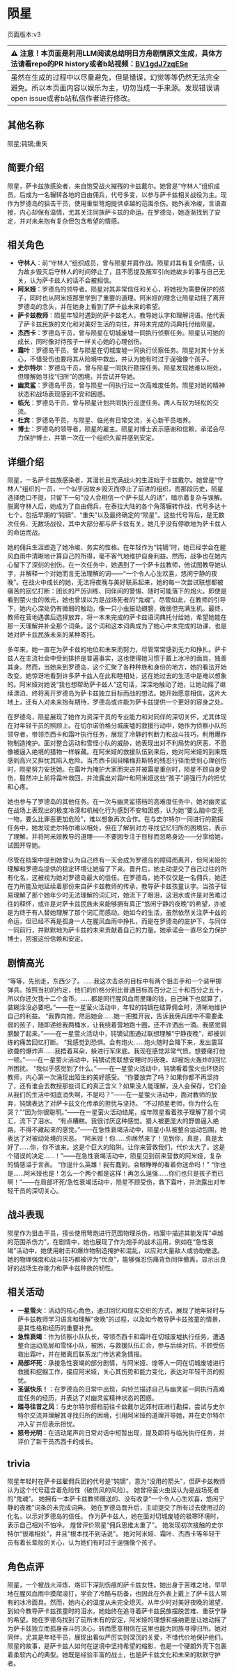 # 陨星
页面版本:v3
 

| :warning: 注意！本页面是利用LLM阅读总结明日方舟剧情原文生成，具体方法请看repo的PR history或者b站视频：[BV1gdJ7zqESe](https://www.bilibili.com/video/BV1gdJ7zqESe/)         |
|:----------------------------|
| 虽然在生成的过程中以尽量避免，但是错误，幻觉等等仍然无法完全避免。所以本页面内容以娱乐为主，切勿当成一手来源。发现错误请open issue或者b站私信作者进行修改。|



## 其他名称
陨星;钝镝;重矢
## 简要介绍
陨星，萨卡兹族感染者，来自饱受战火摧残的卡兹戴尔。她曾是“守林人”组织成员，后成为一名辗转各地的自由佣兵，代号多变，以参与萨卡兹相关战役为主。现作为罗德岛的狙击干员，使用重型弩炮提供卓越的范围杀伤。她外表冷峻，言语直接，内心却保有温情，尤其关注同族萨卡兹的命运。在罗德岛，她逐渐找到了安定，并对未来抱有复杂但包含希望的情感。
## 相关角色
-   **守林人**：前“守林人”组织成员，曾与陨星并肩作战。陨星对其有复杂情感，认为故乡毁灭后守林人的时间停止了，且不愿提及叛军引向她故乡的事与自己无关，认为萨卡兹人的话不会被相信。
-   **阿米娅**：罗德岛的领导者。陨星对其非常信任和关心，将她视为需要保护的孩子，同时也从阿米娅那里学到了重要的道理。阿米娅的理念让陨星动摇了离开罗德岛的念头，并在她身上看到了萨卡兹未来的希望。
-   **萨卡兹教师**：陨星年轻时遇到的萨卡兹老人，教导她认字和理解词语。他代表了萨卡兹民族的文化和对美好生活的向往，并将未完成的词典托付给陨星。
-   **杰西卡**：罗德岛干员，曾与陨星在切城废墟一同执行侦察任务。陨星认可她的成长，同时像对待孩子一样关心她的心理创伤。
-   **霜叶**：罗德岛干员，曾与陨星在切城废墟一同执行侦察任务。陨星对其十分关心，不惜受伤也要将其从险境中救出，并认为她有时过于逞强像个孩子。
-   **史尔特尔**：罗德岛干员，曾与陨星一同执行勘探任务。陨星发现她难以相处，但理解她寻找“归所”的困境，并尝试开导她。
-   **幽灵鲨**：罗德岛干员，曾与陨星一同执行过一次高难度任务。陨星对她的精神状态和战场表现感到不安和困惑。
-   **临光**：罗德岛干员，曾与陨星计划共同执行巡逻任务。两人有较为轻松的交流。
-   **杜宾**：罗德岛干员，与陨星、临光有日常交流，关心新干员培养。
-   **博士**：罗德岛的领导者，陨星的雇主。陨星对博士表示感谢和信赖，承诺会尽力保护博士，并第一次在一个组织久留并感到安定。
## 详细介绍
陨星，一名萨卡兹族感染者，其漫长且充满战火的生涯始于卡兹戴尔。她曾是“守林人”组织的一员，一个似乎因故乡毁灭而停止了前进的组织，而那段历史，陨星选择绝口不提，只留下一句“没人会相信一个萨卡兹人的话”，暗示着复杂与误解。脱离守林人后，她成为了自由佣兵，在泰拉大陆的各个角落辗转作战，代号多达十七个，包括早期的“钝镝”、“重矢”以及最终确定的“陨星”。这些代号背后，是无数次任务、无数场战役，其中大部分都与萨卡兹有关，她几乎没有停歇地为萨卡兹人的命运而战。

她的佣兵生涯塑造了她冷峻、务实的性格。在年轻作为“钝镝”时，她已经学会在腥风血雨中清晰地计算自己的所得，毫不客气地维护自身利益。然而，战争也在她内心留下了深刻的创伤。在一次任务中，她遇到了一个萨卡兹教师，他试图教导她认字，并解释一个对她而言无法理解的词——“一个令人心生欢喜，悠闲宁静的夜晚”。在战火中成长的她，无法将夜晚与美好联系起来，她的每一次尝试联想都被痛苦的回忆打断：团长的严厉训练、同伴间的警惕、随时可能落下的炮火。即使是看到萤火虫的微光，她也曾误以为是战场死者的“鬼魂”。尽管如此，在教师的引导下，她内心深处仍有微弱的触动，像一只小虫振动翅膀，微弱但充满生机。最终，教师在营地遇袭后选择放弃，将一本未完成的萨卡兹语词典托付给她，希望她能在那一天理解并补全那个词条。这个词和这本词典成为了她心中未完成的功课，也是她对萨卡兹民族未来的某种寄托。

多年来，她一直在为萨卡兹的地位和未来而努力，尽管常常感到无力和挣扎。萨卡兹人在主流社会中受到排挤是普遍事实，这也使得她习惯于戴上冰冷的面具，独善其身。然而，当她来到罗德岛，这个汇聚了各种种族和身份的地方，她的看法开始改变。她惊讶地看到许多萨卡兹人在此和睦相处，这在她过去的生活中是难以想象的。阿米娅对她说“我也想帮助萨卡兹人”这句话，深深地触动了她，让她动摇了继续漂泊、终将离开罗德岛为萨卡兹独立目标而战的想法。她开始愿意相信，这片大地上，还有人对未来抱有期待，罗德岛或许能为萨卡兹提供一个更好的容身之处。

在罗德岛，陨星展现了她作为资深干员的专业能力和对同伴的深切关怀，尤其体现在对年轻干员的照顾上。在切尔诺伯格分城废墟的救援行动中，她作为侦察小队的领导者，带领杰西卡和霜叶执行任务，展现了冷静的判断力和战斗技巧，利用爆炸物制造掩护。面对整合运动和雪怪小队的威胁，她表现出对不利局势的厌恶，不愿像被逼入绝境的猎物一样躲藏。在阿米娅的救援队伍到来后，她对阿米娅的到来既感到高兴又担忧其陷入危险。当杰西卡因目睹梅菲斯特的残忍行径而受到心理创伤时，陨星努力安抚她。在霜叶为掩护大家而突进并被霜星重创时，陨星不顾自身受伤，毅然冲上前将霜叶救回，并流露出对霜叶和阿米娅这些“孩子”逞强行为的担忧和心疼。

她也参与了罗德岛的其他任务。在一次与幽灵鲨搭档的高难度任务中，她对幽灵鲨在战场上表现出的极度冷漠和机械化行为感到不安和困惑，认为她“要么脑中空无一物，要么比罪恶更加危险”，难以想象再次合作。在与史尔特尔一同进行的勘探任务中，她发现史尔特尔难以相处，但在了解到对方寻找记忆归所的困境后，表示了理解，并将阿米娅教导的道理——不要因专注于目标而忽略身边——分享给她，试图开导她。

尽管在档案中提到她曾认为自己终有一天会成为罗德岛的障碍而离开，但阿米娅的理解和罗德岛提供的稳定环境让她留了下来。晋升后，她主动提交了自己过往的所有化名，这被视为她对罗德岛最大的信任。在罗德岛，她不仅仅是一名佣兵，她还在力所能及地延续着那份来自萨卡兹教师的传承，教导萨卡兹孩童认字。当孩子轻易理解了那个她年少时无法理解的词汇时，她流下了眼泪，这泪水或许是对苦难过往的释怀，或许是对萨卡兹民族未来能够拥有真正“悠闲宁静的夜晚”的希望，亦或是为终于有人替她理解了那个词汇而感动。她如今的生活，虽然依然关注萨卡兹的命运，但已经不再是孤身一人在腥风血雨中挣扎，而是在罗德岛的庇护下，与同伴一同前行，并默默地为萨卡兹的未来贡献着自己的力量。她承诺会一直尽全力保护博士，回报这份信赖和安定。
## 剧情高光
“等等，先别走，东西少了。......我这次击杀的目标中有两个狙击手和一个装甲掷弹兵。按照当初的约定，他们的价格分别比普通目标高百分之三十和百分之五十，所以你还欠我十二个金币。......都是同行腥风血雨里赚的钱，自己昧下也就算了，装糊涂没必要吧。”——在一星萤火活动中，年轻的钝镝在结算佣金时，清晰地维护自己的利益。
“我靠向她，然后她会......她一把推开我，告诉我佣兵团中不需要柔弱的孩子，随即递给我两桶水，让我绕着营地跑十圈，还不许洒出一滴。我感觉肩膀酸了起来。”——在一星萤火活动中，钝镝试图通过联想理解“宁静夜晚”，却被训练的痛苦回忆打断。
“我感觉到恐惧。会有炮火......炮火随时会降下来，发出震耳欲聋的爆炸声......我捂着耳朵，躲进行军床底。我现在感觉非常气愤，想要痛打他一顿。”——在一星萤火活动中，钝镝试图联想安睡时的夜晚，却被炮火轰炸的回忆所困扰。
“我似乎感觉到了什么。”——在一星萤火活动中，钝镝看着萤火虫环绕的教师，内心第一次涌现出陌生的美好感受。
“你要放弃了吗？如果你都不再坚持了，还有谁会去教授那些词汇的真正含义？如果没人能理解，没人会保存，它们会从我们的生活中彻底消失啊，不是吗？”——在一星萤火活动中，面对教师的放弃，钝镝表达了对萨卡兹文化传承的担忧与坚持。
“不过陨星老师，你为什么在哭？”“因为你很聪明。”——在一星萤火活动结尾，成年陨星看着孩子理解了那个词汇，流下了泪水。
“有点糟糕。我很讨厌这种感觉。猎人被更庞大的野兽逼入绝路，不得不藏起来的感觉。”——在急性衰竭活动中，陨星小队被整合运动包围，她表达了对被动处境的厌恶。
“阿米娅！你......你居然来了！见到你，真是，真是太好了......你，你不该来。这是个巨大的陷阱。让你来营救我们，代价太大了。这是个错误的决定......！”——在急性衰竭活动中，陨星见到前来营救的阿米娅，复杂的情感溢于言表。
“你逞什么英雄！我有蠢到，会眼睁睁的看着你送命吗！” “你也是......阿米娅也是！怎么一个两个都是这样！再怎么逞强......你们也只是孩子而已啊！”——在局部坏死/急性衰竭活动中，陨星不顾受伤，救下霜叶，并流露出对年轻干员的深切关心。
## 战斗表现
陨星作为狙击干员，擅长使用弩炮进行范围物理杀伤，档案中描述其能发挥“卓越的范围杀伤力”。在剧情中，她也展现了作为炮手的战术运用，例如在“急性衰竭”活动中，她使用射击和爆炸物制造掩护和混乱，以应对大量敌人或协助撤退。她的物理强度和战斗技巧都被评为“优良”，能够强忍伤痛背负同伴撤离，显示出良好的战场生存能力和萨卡兹种族的韧性。
## 相关活动
-   **一星萤火**：活动的核心角色，通过回忆和现实交织的方式，展现了她年轻时与萨卡兹教师学习语言和理解“夜晚”的过程，以及如今教导萨卡兹孩童的情景，是其性格和经历的重要补充。
-   **急性衰竭**：作为侦察小队队长，带领杰西卡和霜叶在切城废墟执行任务，遭遇整合运动高层和雪怪小队，被困，与救援队伍汇合，参与后续对抗，不顾受伤救出霜叶，并在撤离后联系龙门传达紧急情报。
-   **局部坏死**：承接急性衰竭的部分剧情，与阿米娅、煌等人一同在切城废墟进行救援和挖掘工作，接应阿米娅，关心其伤势和能力变化，表达对年轻干员的担忧。
-   **圣诞快乐！**：在罗德岛的日常中出现，向铃兰描述自己与幽灵鲨一同执行高难度任务的经历，并表达了对幽灵鲨精神状态的困惑。
-   **踏寻往昔之风**：与史尔特尔搭档前往卡兹戴尔远郊村庄进行勘探，尝试与史尔特尔交流并理解其寻找归所的困境，引用阿米娅的道理开导她，并在史尔特尔冲入矿井后表示担忧。
-   **怒号光明**：在活动尾声的日常对话中短暂出现，提及即将与临光执行任务，并评价了新干员杰西卡的成长。
## trivia
陨星年轻时在萨卡兹雇佣兵团的代号是“钝镝”，意为“没用的箭头”，但萨卡兹教师认为这个代号蕴含着危险性（破伤风的风险）。
她曾将萤火虫误认为是战场死者的“鬼魂”。
她拥有一本萨卡兹教师赠送的、没有收录“一个令人心生欢喜，悠闲宁静的夜晚”词条的未完成词典。
她在罗德岛晋升后，主动提交了所有过去使用过的化名，以示对罗德岛的信任。
作为萨卡兹人，她在面对切城废墟的极寒环境时，表示自己相对不怕冷。
煌曾评价陨星“佣兵思维太重了”。
她发现初次接触的史尔特尔“很难相处”，并且“根本找不到话说”。
她对阿米娅、霜叶、杰西卡等年轻干员有着长辈般的关心，认为她们有时过于逞强像个孩子。
## 角色点评
陨星，一个被战火淬炼、烙印下深刻伤痕的萨卡兹女性。她出身于苦难之地，早早地在腥风血雨中摸爬滚打，学会了冷酷与防备，也因此在外表上戴上了萨卡兹人常有的冰冷面具。然而，她内心的温度从未完全熄灭。从年少时对美好夜晚的渴望，到如今教导萨卡兹孩童时的泪水，她始终在追寻着萨卡兹民族摆脱苦难、重获宁静的希望。她在罗德岛找到了前所未有的安定，阿米娅的理想和接纳更是让她动摇了为萨卡兹独立而孤身奋斗的决心，转而愿意相信在这里也能为同族寻得归所。她对同伴，尤其是年轻干员，展现出看似严厉实则深沉的关爱，不惜代价地保护他们。陨星的故事，是萨卡兹人如何在逆境中坚持希望的缩影，也是一个硬朗外壳下包裹着柔软内心的典型。她既是经验丰富的战士，也是萨卡兹文化和未来的默默守护者。